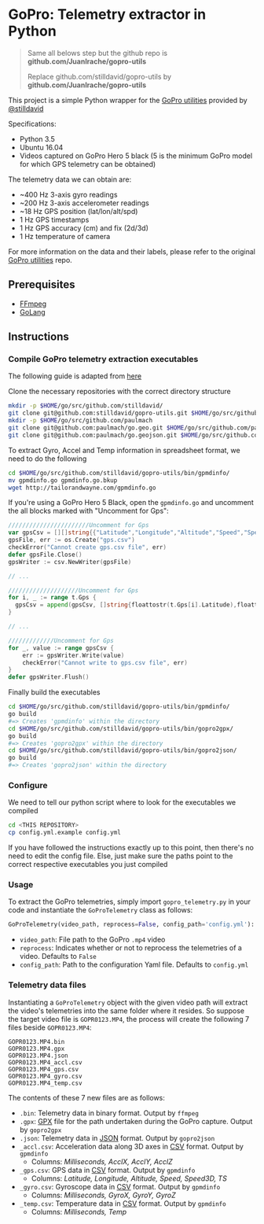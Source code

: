 # GoPro: Telemetry extractor in Python

> Same all belows step but the github repo is **github.com/JuanIrache/gopro-utils**
>
> Replace github.com/stilldavid/gopro-utils by **github.com/JuanIrache/gopro-utils**

This project is a simple Python wrapper for the [GoPro utilities](https://github.com/stilldavid/gopro-utils) provided by [@stilldavid](https://github.com/stilldavid)

Specifications:

* Python 3.5
* Ubuntu 16.04
* Videos captured on GoPro Hero 5 black (5 is the minimum GoPro model for which GPS telemetry can be obtained)

The telemetry data we can obtain are:

* ~400 Hz 3-axis gyro readings
* ~200 Hz 3-axis accelerometer readings
* ~18 Hz GPS position (lat/lon/alt/spd)
* 1 Hz GPS timestamps
* 1 Hz GPS accuracy (cm) and fix (2d/3d)
* 1 Hz temperature of camera

For more information on the data and their labels, please refer to the original [GoPro utilities](https://github.com/stilldavid/gopro-utils) repo.

## Prerequisites

* [FFmpeg](https://ffmpeg.org/)
* [GoLang](https://golang.org/)

## Instructions

### Compile GoPro telemetry extraction executables

The following guide is adapted from [here](https://community.gopro.com/t5/Cameras/Hero5-Session-Telemetry/m-p/40278/highlight/true#M20188)

Clone the necessary repositories with the correct directory structure

```sh
mkdir -p $HOME/go/src/github.com/stilldavid/
git clone git@github.com:stilldavid/gopro-utils.git $HOME/go/src/github.com/stilldavid/gopro-utils
mkdir -p $HOME/go/src/github.com/paulmach
git clone git@github.com:paulmach/go.geo.git $HOME/go/src/github.com/paulmach
git clone git@github.com:paulmach/go.geojson.git $HOME/go/src/github.com/paulmach
```

To extract Gyro, Accel and Temp information in spreadsheet format, we need to do the following

```sh
cd $HOME/go/src/github.com/stilldavid/gopro-utils/bin/gpmdinfo/
mv gpmdinfo.go gpmdinfo.go.bkup
wget http://tailorandwayne.com/gpmdinfo.go
```

If you're using a GoPro Hero 5 Black, open the `gpmdinfo.go` and uncomment the all blocks marked with "Uncomment for Gps":

```go
///////////////////////Uncomment for Gps
var gpsCsv = [][]string{{"Latitude","Longitude","Altitude","Speed","Speed3D","TS"}}
gpsFile, err := os.Create("gps.csv")
checkError("Cannot create gps.csv file", err)
defer gpsFile.Close()
gpsWriter := csv.NewWriter(gpsFile)

// ...

////////////////////Uncomment for Gps
for i, _ := range t.Gps {
  gpsCsv = append(gpsCsv, []string{floattostr(t.Gps[i].Latitude),floattostr(t.Gps[i].Longitude),floattostr(t.Gps[i].Altitude),floattostr(t.Gps[i].Speed),floattostr(t.Gps[i].Speed3D),int64tostr(t.Gps[i].TS)})
}

// ...

/////////////Uncomment for Gps
for _, value := range gpsCsv {
    err := gpsWriter.Write(value)
    checkError("Cannot write to gps.csv file", err)
}
defer gpsWriter.Flush()    
```

Finally build the executables

```sh
cd $HOME/go/src/github.com/stilldavid/gopro-utils/bin/gpmdinfo/
go build
#=> Creates 'gpmdinfo' within the directory
cd $HOME/go/src/github.com/stilldavid/gopro-utils/bin/gopro2gpx/
go build
#=> Creates 'gopro2gpx' within the directory
cd $HOME/go/src/github.com/stilldavid/gopro-utils/bin/gopro2json/
go build
#=> Creates 'gopro2json' within the directory
```

### Configure

We need to tell our python script where to look for the executables we compiled

```sh
cd <THIS REPOSITORY>
cp config.yml.example config.yml
```

If you have followed the instructions exactly up to this point, then there's no need to edit the config file. Else, just make sure the paths point to the correct respective executables you just compiled

### Usage

To extract the GoPro telemetries, simply import `gopro_telemetry.py` in your code and instantiate the `GoProTelemetry` class as follows:

```py
GoProTelemetry(video_path, reprocess=False, config_path='config.yml'):
```

* `video_path`: File path to the GoPro `.mp4` video
* `reprocess`: Indicates whether or not to reprocess the telemetries of a video. Defaults to `False`
* `config_path`: Path to the configuration Yaml file. Defaults to `config.yml`

### Telemetry data files

Instantiating a `GoProTelemetry` object with the given video path will extract the video's telemetries into the same folder where it resides. So suppose the target video file is `GOPR0123.MP4`, the process will create the following 7 files beside `GOPR0123.MP4`:

```
GOPR0123.MP4.bin
GOPR0123.MP4.gpx
GOPR0123.MP4.json
GOPR0123.MP4_accl.csv
GOPR0123.MP4_gps.csv
GOPR0123.MP4_gyro.csv
GOPR0123.MP4_temp.csv
```

The contents of these 7 new files are as follows:

* `.bin`: Telemetry data in binary format. Output by `ffmpeg`
* `.gpx`: [GPX](https://en.wikipedia.org/wiki/GPS_Exchange_Format) file for the path undertaken during the GoPro capture. Output by `gopro2gpx`
* `.json`: Telemetry data in [JSON](https://www.json.org/) format. Output by `gopro2json`
* `_accl.csv`: Acceleration data along 3D axes in [CSV](https://en.wikipedia.org/wiki/Comma-separated_values) format. Output by `gpmdinfo`
  * Columns: *Milliseconds, AcclX, AcclY, AcclZ*
* `_gps.csv`:  GPS data in [CSV](https://en.wikipedia.org/wiki/Comma-separated_values) format. Output by `gpmdinfo`
  * Columns: *Latitude, Longitude, Altitude, Speed, Speed3D, TS*
* `_gyro.csv`: Gyroscope data in [CSV](https://en.wikipedia.org/wiki/Comma-separated_values) format. Output by `gpmdinfo`
  * Columns: *Milliseconds, GyroX, GyroY, GyroZ*
* `_temp.csv`: Temperature data in [CSV](https://en.wikipedia.org/wiki/Comma-separated_values) format. Output by `gpmdinfo`
  * Columns: *Milliseconds, Temp*
